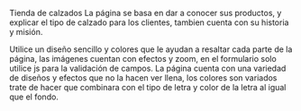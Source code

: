 Tienda de calzados
La página se basa en dar a conocer sus productos, y explicar el tipo de calzado para los clientes, tambien cuenta con su historia y misión.

Utilice un diseño sencillo y colores que le ayudan a resaltar cada parte de la página, las imágenes cuentan con efectos y zoom, en el formulario solo utilice js para la validación de campos.
La página cuenta con una variedad de diseños y efectos que no la hacen ver llena, los colores son variados trate de hacer que combinara con el tipo de letra y color de la letra al igual que el fondo.
